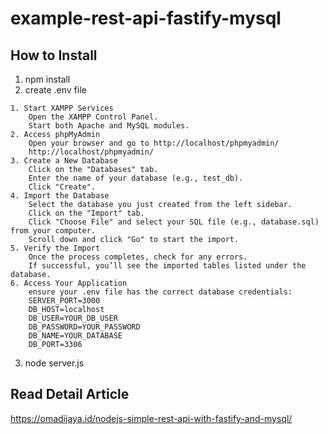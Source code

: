 # example-rest-api-fastify-mysql

## How to Install
1. npm install
2. create .env file
```
1. Start XAMPP Services
    Open the XAMPP Control Panel.
    Start both Apache and MySQL modules.
2. Access phpMyAdmin
    Open your browser and go to http://localhost/phpmyadmin/
    http://localhost/phpmyadmin/
3. Create a New Database
    Click on the "Databases" tab.
    Enter the name of your database (e.g., test_db).
    Click "Create".
4. Import the Database
    Select the database you just created from the left sidebar.
    Click on the "Import" tab.
    Click "Choose File" and select your SQL file (e.g., database.sql) from your computer.
    Scroll down and click "Go" to start the import.
5. Verify the Import
    Once the process completes, check for any errors.
    If successful, you’ll see the imported tables listed under the database.
6. Access Your Application
    ensure your .env file has the correct database credentials:
    SERVER_PORT=3000
    DB_HOST=localhost
    DB_USER=YOUR_DB_USER
    DB_PASSWORD=YOUR_PASSWORD
    DB_NAME=YOUR_DATABASE
    DB_PORT=3306
```
3. node server.js

## Read Detail Article
https://omadijaya.id/nodejs-simple-rest-api-with-fastify-and-mysql/
